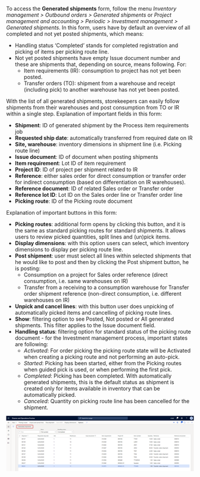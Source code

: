 To access the **Generated shipments** form, follow the menu _Inventory management > Outbound orders > Generated shipments_ or _Project management and accounting > Periodic > Investment management > Generated shipments_. In this form, users have by default an overview of all completed and not yet posted shipments, which means: 
- Handling status ‘Completed’ stands for completed registration and picking of items per picking route line. 
- Not yet posted shipments have empty Issue document number and these are shipments that, depending on source, means following. For:
   - Item requirements (IR): consumption to project has not yet been posted.
   - Transfer orders (TO): shipment from a warehouse and receipt (including pick) to another warehouse has not yet been posted.

With the list of all generated shipments, storekeepers can easily follow shipments from their warehouses and post consumption from TO or IR within a single step.
Explanation of important fields in this form:
-	**Shipment**: ID of generated shipment by the Process item requirements job
-	**Requested ship date**: automatically transferred from required date on IR
-	**Site, warehouse**: inventory dimensions in shipment line (i.e. Picking route line)
-	**Issue document**: ID of document when posting shipments
-	**Item requirement**: Lot ID of item requirement
-	**Project ID**: ID of project per shipment related to IR
-	**Reference**: either sales order for direct consumption or transfer order for indirect consumption (based on differentiation on IR warehouses).
-	**Reference document**: ID of related Sales order or Transfer order
-	**Reference lot ID**: Lot ID on the Sales order line or Transfer order line
-	**Picking route**: ID of the Picking route document

Explanation of important buttons in this form:
-	**Picking routes**: additional form opens by clicking this button, and it is the same as standard picking routes for standard shipments. It allows users to review picked quantities, split lines and (un)pick items.
-	**Display dimensions**: with this option users can select, which inventory dimensions to display per picking route line.
- **Post shipment**: user must select all lines within selected shipments that he would like to post and then by clicking the Post shipment button, he is posting:
   - Consumption on a project for Sales order reference (direct consumption, i.e. same warehouses on IR)
   - Transfer from a receiving to a consumption warehouse for Transfer order shipment reference (non-direct consumption, i.e. different warehouses on IR)
-	**Unpick and cancel lines**: with this button user does unpicking of automatically picked items and cancelling of picking route lines.
-	**Show**: filtering option to see Posted, Not posted or All generated shipments. This filter applies to the Issue document field.
- **Handling status**: filtering option for standard status of the picking route document - for the Investment management process, important states are following:
   - _Activated_: For order picking the picking route state will be Activated when creating a picking route and not performing an auto-pick.
   - _Started_: Picking has been started, either from the Picking routes when guided pick is used, or when performing the first pick.
   - _Completed_: Picking has been completed. With automatically generated shipments, this is the default status as shipment is created only for items available in inventory that can be automatically picked. 
   - _Canceled_: Quantity on picking route line has been cancelled for the shipment.

![Items.png](/.attachments/Items-5ae803c0-0659-4377-9d02-ea02b58751ba.png)
